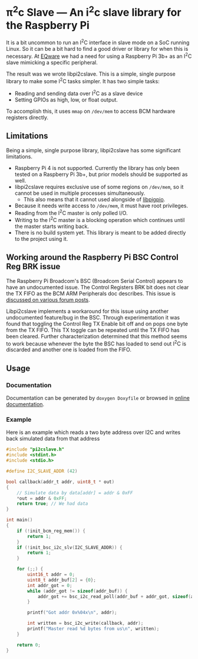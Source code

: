 # π<sup>2</sup>c Slave — An i<sup>2</sup>c slave library for the Raspberry Pi

It is a bit uncommon to run an I<sup>2</sup>C interface in slave mode on a SoC
running Linux. So it can be a bit hard to find a good driver or library for
when this is necessary. At [EQware](https://www.eqware.net/) we had a need for
using a Raspberry Pi 3b+ as an I<sup>2</sup>C slave mimicking a specific
peripheral.

The result was we wrote libpi2cslave. This is a simple, single purpose library
to make some I<sup>2</sup>C tasks simpler. It has two simple tasks:

* Reading and sending data over I<sup>2</sup>C as a slave device
* Setting GPIOs as high, low, or float output.

To accomplish this, it uses `mmap` on `/dev/mem` to access BCM hardware
registers directly.

## Limitations

Being a simple, single purpose library, libpi2cslave has some significant
limitations.

* Raspberry Pi 4 is not supported. Currently the library has only been tested
  on a Raspberry Pi 3b+, but prior models should be supported as well.
* libpi2cslave requires exclusive use of some regions on `/dev/mem`, so it
  cannot be used in multiple processes simultaneously.
    * This also means that it cannot used alongside of
      [libpigpio](http://abyz.me.uk/rpi/pigpio/).
* Because it needs write access to `/dev/mem`, it must have root privileges.
* Reading from the I<sup>2</sup>C master is only polled I/O.
* Writing to the I<sup>2</sup>C master is a blocking operation which continues
  until the master starts writing back.
* There is no build system yet. This library is meant to be added directly to
  the project using it.

## Working around the Raspberry Pi BSC Control Reg BRK issue

The Raspberry Pi Broadcom's BSC (Broadcom Serial Control) appears to have an
undocumented issue. The Control Registers BRK bit does not clear the TX FIFO as
the BCM ARM Peripherals doc describes. This issue is
[discussed on various forum posts](https://www.raspberrypi.org/forums/viewtopic.php?p=1061380).

Libpi2cslave implements a workaround for this issue using another undocumented
feature/bug in the BSC. Through experimentation it was found that toggling the
Control Reg TX Enable bit off and on pops one byte from the TX FIFO. This TX
toggle can be repeated until the TX FIFO has been cleared. Further
characterization determined that this method seems to work because whenever the
byte the BSC has loaded to send out I<sup>2</sup>C is discarded and another one
is loaded from the FIFO.

## Usage

### Documentation

Documentation can be generated by `doxygen Doxyfile` or browsed in
[online documentation](https://eqware-engineering-inc.github.io/libpi2cslave/).

### Example

Here is an example which reads a two byte address over I2C and writes back
simulated data from that address

```c
#include "pi2cslave.h"
#include <stdint.h>
#include <stdio.h>

#define I2C_SLAVE_ADDR (42)

bool callback(addr_t addr, uint8_t * out)
{
    // Simulate data by data[addr] = addr & 0xFF
    *out = addr & 0xFF;
    return true; // We had data
}

int main() 
{
    if (!init_bcm_reg_mem()) {
        return 1;
    }
    if (!init_bsc_i2c_slv(I2C_SLAVE_ADDR)) {
        return 1;
    }

    for (;;) {
        uint16_t addr = 0;
        uint8_t addr_buf[2] = {0};
        int addr_got = 0;
        while (addr_got != sizeof(addr_buf)) {
            addr_got += bsc_i2c_read_poll(addr_buf + addr_got, sizeof(addr_buf) - addr_got);
        }

        printf("Got addr 0x%04x\n", addr);

        int written = bsc_i2c_write(callback, addr);
        printf("Master read %d bytes from us\n", written);
    }

    return 0;
}

```
